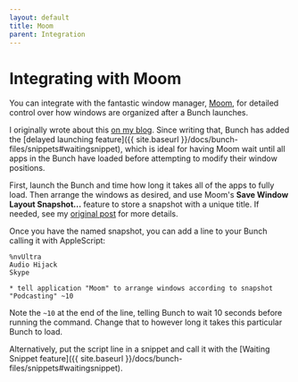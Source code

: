 ```yaml
---
layout: default
title: Moom
parent: Integration
---
```

# Integrating with Moom

[bt]: https://brettterpstra.com/2020/09/14/using-moom-with-bunch-for-window-management/

You can integrate with the fantastic window manager, [Moom](https://manytricks.com/moom/), for detailed control over how windows are organized after a Bunch launches.

I originally wrote about this [on my blog][bt]. Since writing that, Bunch has added the [delayed launching feature]({{ site.baseurl }}/docs/bunch-files/snippets#waitingsnippet), which is ideal for having Moom wait until all apps in the Bunch have loaded before attempting to modify their window positions.

First, launch the Bunch and time how long it takes all of the apps to fully load. Then arrange the windows as desired, and use Moom's __Save Window Layout Snapshot...__ feature to store a snapshot with a unique title. If needed, see my [original post][bt] for more details.

Once you have the named snapshot, you can add a line to your Bunch calling it with AppleScript:

```
%nvUltra
Audio Hijack
Skype

* tell application "Moom" to arrange windows according to snapshot "Podcasting" ~10
```

Note the `~10` at the end of the line, telling Bunch to wait 10 seconds before running the command. Change that to however long it takes this particular Bunch to load.

Alternatively, put the script line in a snippet and call it with the [Waiting Snippet feature]({{ site.baseurl }}/docs/bunch-files/snippets#waitingsnippet).

